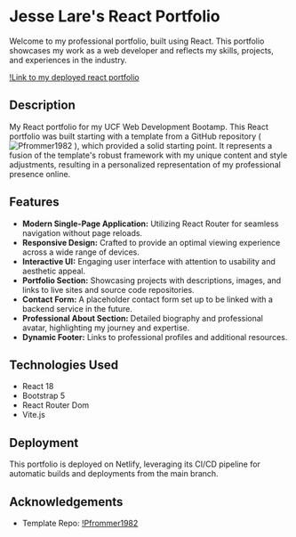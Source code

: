 # Jesse Lare's React Portfolio

Welcome to my professional portfolio, built using React. This portfolio showcases my work as a web developer and reflects my skills, projects, and experiences in the industry.

[!Link to my deployed react portfolio](https://jl-react-portfolio.netlify.app/)

## Description

My React portfolio for my UCF Web Development Bootamp. This React portfolio was built starting with a template from a GitHub repository ( ![Pfrommer1982](https://github.com/Pfrommer1982/Complete_Portfolio) ), which provided a solid starting point. It represents a fusion of the template's robust framework with my unique content and style adjustments, resulting in a personalized representation of my professional presence online.


## Features

- **Modern Single-Page Application:** Utilizing React Router for seamless navigation without page reloads.
- **Responsive Design:** Crafted to provide an optimal viewing experience across a wide range of devices.
- **Interactive UI:** Engaging user interface with attention to usability and aesthetic appeal.
- **Portfolio Section:** Showcasing projects with descriptions, images, and links to live sites and source code repositories.
- **Contact Form:** A placeholder contact form set up to be linked with a backend service in the future.
- **Professional About Section:** Detailed biography and professional avatar, highlighting my journey and expertise.
- **Dynamic Footer:** Links to professional profiles and additional resources.

## Technologies Used

- React 18
- Bootstrap 5
- React Router Dom
- Vite.js

## Deployment

This portfolio is deployed on Netlify, leveraging its CI/CD pipeline for automatic builds and deployments from the main branch.

## Acknowledgements

- Template Repo: [!Pfrommer1982](https://github.com/Pfrommer1982/Complete_Portfolio)